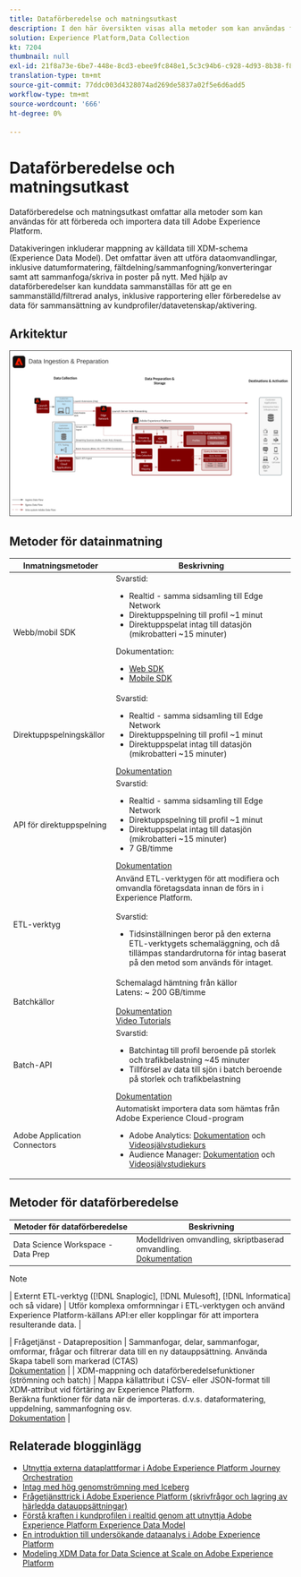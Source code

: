 ```yaml
---
title: Dataförberedelse och matningsutkast
description: I den här översikten visas alla metoder som kan användas för att importera och förbereda data i Adobe Experience Platform.
solution: Experience Platform,Data Collection
kt: 7204
thumbnail: null
exl-id: 21f8a73e-6be7-448e-8cd3-ebee9fc848e1,5c3c94b6-c928-4d93-8b38-f8bd2aad2e68
translation-type: tm+mt
source-git-commit: 77ddc003d4328074ad269de5837a02f5e6d6add5
workflow-type: tm+mt
source-wordcount: '666'
ht-degree: 0%

---
```


# Dataförberedelse och matningsutkast

Dataförberedelse och matningsutkast omfattar alla metoder som kan användas för att förbereda och importera data till Adobe Experience Platform.

Datakiveringen inkluderar mappning av källdata till XDM-schema (Experience Data Model). Det omfattar även att utföra dataomvandlingar, inklusive datumformatering, fältdelning/sammanfogning/konverteringar samt att sammanfoga/skriva in poster på nytt. Med hjälp av dataförberedelser kan kunddata sammanställas för att ge en sammanställd/filtrerad analys, inklusive rapportering eller förberedelse av data för sammansättning av kundprofiler/datavetenskap/aktivering.

## Arkitektur

<img src="assets/dataingest.svg" alt="Referensarkitektur för dataförberedelse och matningsutkast" style="border:1px solid #4a4a4a" />

## Metoder för datainmatning

| Inmatningsmetoder | Beskrivning |
|------------------------------|-----------------------------------------------------------------------------------------------------------------------------------------------------------------------------------------------------------------------------------------------------------------------------------------------------------------------------------------------------------------------------------------------------------------------------------------|
| Webb/mobil SDK | Svarstid:<ul><li>Realtid - samma sidsamling till Edge Network</li><li>Direktuppspelning till profil ~1 minut</li><li>Direktuppspelat intag till datasjön (mikrobatteri ~15 minuter)</ul>Dokumentation: <ul><li>[Web SDK](https://experienceleague.corp.adobe.com/docs/web-sdk.html)</li><li>[Mobile SDK](https://experienceleague.adobe.com/docs/mobile.html?lang=en)</li></ul> |
| Direktuppspelningskällor | Svarstid:<ul><li>Realtid - samma sidsamling till Edge Network</li><li>Direktuppspelning till profil ~1 minut</li><li>Direktuppspelat intag till datasjön (mikrobatteri ~15 minuter)</li></ul>[Dokumentation](https://experienceleague.adobe.com/docs/experience-platform/sources/home.html?lang=en#connectors) |
| API för direktuppspelning | Svarstid:<ul><li>Realtid - samma sidsamling till Edge Network</li><li>Direktuppspelning till profil ~1 minut</li><li>Direktuppspelat intag till datasjön (mikrobatteri ~15 minuter)</li><li>7 GB/timme</li></ul>[Dokumentation](https://experienceleague.adobe.com/docs/experience-platform/ingestion/streaming/overview.html?lang=en#what-can-you-do-with-streaming-ingestion%3F) |
| ETL-verktyg | Använd ETL-verktygen för att modifiera och omvandla företagsdata innan de förs in i Experience Platform.<br><br>Svarstid:<ul><li>Tidsinställningen beror på den externa ETL-verktygets schemaläggning, och då tillämpas standardrutorna för intag baserat på den metod som används för intaget.</li></ul> |
| Batchkällor | Schemalagd hämtning från källor<br>Latens: ~ 200 GB/timme<br><br>[Dokumentation](https://experienceleague.adobe.com/docs/experience-platform/sources/home.html?lang=en#connectors)<br>[Video Tutorials](https://experienceleague.adobe.com/docs/platform-learn/tutorials/sources/overview.html) |
| Batch-API | Svarstid:<ul><li>Batchintag till profil beroende på storlek och trafikbelastning ~45 minuter</li><li>Tillförsel av data till sjön i batch beroende på storlek och trafikbelastning</li></ul>[Dokumentation](https://experienceleague.adobe.com/docs/experience-platform/ingestion/batch/overview.html?lang=en#batch) |
| Adobe Application Connectors | Automatiskt importera data som hämtas från Adobe Experience Cloud-program<ul><li>Adobe Analytics: [Dokumentation](https://experienceleague.adobe.com/docs/experience-platform/sources/connectors/adobe-applications/analytics.html?lang=en#connectors) och [Videosjälvstudiekurs](https://experienceleague.adobe.com/docs/platform-learn/tutorials/sources/ingest-data-from-adobe-analytics.html)</li><li>Audience Manager: [Dokumentation](https://experienceleague.adobe.com/docs/experience-platform/sources/connectors/adobe-applications/audience-manager.html?lang=en#connectors) och [Videosjälvstudiekurs](https://experienceleague.adobe.com/docs/platform-learn/tutorials/sources/ingest-data-from-aam.html)</li></ul> |


## Metoder för dataförberedelse

| Metoder för dataförberedelse | Beskrivning |
|------------------------------------------------------------|------------------------------------------------------------------------------------------------------------------------------------------------------------------------------------------------------------------------------------------------------------------------------------------------|
| Data Science Workspace - Data Prep | Modelldriven omvandling, skriptbaserad omvandling.<br>[Dokumentation](https://experienceleague.adobe.com/docs/experience-platform/data-science-workspace/home.html?lang=en) |
>[!NOTE]
>
>| Externt ETL-verktyg ([!DNL Snaplogic], [!DNL Mulesoft], [!DNL Informatica] och så vidare) | Utför komplexa omformningar i ETL-verktygen och använd Experience Platform-källans API:er eller kopplingar för att importera resulterande data.                                                                                                                                                               |

| Frågetjänst - Datapreposition                                  | Sammanfogar, delar, sammanfogar, omformar, frågar och filtrerar data till en ny datauppsättning. Använda Skapa tabell som markerad (CTAS) <br>[Dokumentation](https://experienceleague.adobe.com/docs/experience-platform/query/home.html?lang=en#sql)                                                                       |
| XDM-mappning och dataförberedelsefunktioner (strömning och batch)     | Mappa källattribut i CSV- eller JSON-format till XDM-attribut vid förtäring av Experience Platform.<br>Beräkna funktioner för data när de importeras. d.v.s. dataformatering, uppdelning, sammanfogning osv.<br>[Dokumentation](https://experienceleague.adobe.com/docs/experience-platform/data-prep/home.html?lang=en) |

## Relaterade blogginlägg

* [Utnyttja externa dataplattformar i Adobe Experience Platform Journey Orchestration](https://medium.com/adobetech/leveraging-external-data-platforms-in-adobe-experience-platform-journey-orchestration-54fc6134fe17?source=your_stories_page-------------------------------------)
* [Intag med hög genomströmning med Iceberg](https://medium.com/adobetech/high-throughput-ingestion-with-iceberg-ccf7877a413f?source=your_stories_page-------------------------------------)
* [Frågetjänsttrick i Adobe Experience Platform (skrivfrågor och lagring av härledda datauppsättningar)](https://medium.com/adobetech/query-service-tricks-in-adobe-experience-platform-writing-queries-and-storing-derived-datasets-eaee0d6d683e?source=your_stories_page-------------------------------------)
* [Förstå kraften i kundprofilen i realtid genom att utnyttja Adobe Experience Platform Experience Data Model](https://medium.com/adobetech/digging-into-adobe-experience-platforms-experience-data-model-to-more-fully-understand-the-power-3e109271e04f?source=your_stories_page-------------------------------------)
* [En introduktion till undersökande dataanalys i Adobe Experience Platform](https://medium.com/adobetech/an-introductory-look-at-exploratory-data-analysis-on-adobe-experience-platform-1bfce7501d9a?source=your_stories_page-------------------------------------)
* [Modeling XDM Data for Data Science at Scale on Adobe Experience Platform](https://medium.com/adobetech/modeling-xdm-data-for-data-science-at-scale-on-adobe-experience-platform-222bb2a6dbf7?source=your_stories_page-------------------------------------)
